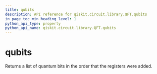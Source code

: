 ```yaml
---
title: qubits
description: API reference for qiskit.circuit.library.QFT.qubits
in_page_toc_min_heading_level: 1
python_api_type: property
python_api_name: qiskit.circuit.library.QFT.qubits
---
```


# qubits

Returns a list of quantum bits in the order that the registers were added.

